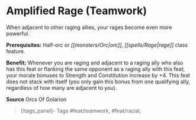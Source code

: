 ﻿---
cssclass: [feats]

---
# Amplified Rage (Teamwork)

When adjacent to other raging allies, your rages become even more powerful.

**Prerequisites:** Half-orc or _[[monsters/Orc|orc]]_, _[[spells/Rage|rage]]_ class feature.

**Benefit:** Whenever you are raging and adjacent to a raging ally who also has this feat or flanking the same opponent as a raging ally with this feat, your morale bonuses to Strength and Constitution increase by +4. This feat does not stack with itself (you only gain this bonus from one qualifying ally, regardless of how many are adjacent to you).

**Source** Orcs Of Golarion
>[!tags_panel]- Tags
> #feat/teamwork, #feat/racial, 